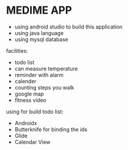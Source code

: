 # MEDIME APP

- using android studio to build this application
- using java language
- using mysql database

facilities: 
- todo list
- can measure temperature
- reminder with alarm
- calender
- counting steps you walk
- google map
- fitness video

using for build todo list:
- Androidx
- Butterknife for binding the ids
- Glide
- Calendar View
